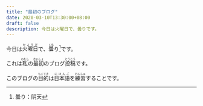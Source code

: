 ```yaml
---
title: "最初のブログ"
date: 2020-03-10T13:30:00+08:00
draft: false
description: 今日は火曜日で、曇りです。
---
```


今日は<ruby>火曜日<rp>(</rp><rt>かようび</rt><rp>)</rp></ruby>で、<ruby>曇<rp>(</rp><rt>くも</rt><rp>)</rp></ruby>り[^1]です。

これは<ruby>私<rp>(</rp><rt>わたし</rt><rp>)</rp></ruby>の<ruby>最初<rp>(</rp><rt>さいしょ</rt><rp>)</rp></ruby>のブログ<ruby>投稿<rp>(</rp><rt>とうこう</rt><rp>)</rp></ruby>です。

このブログの<ruby>目的<rp>(</rp><rt>もくてき</rt><rp>)</rp></ruby>は<ruby>日本語<rp>(</rp><rt>にほんご</rt><rp>)</rp></ruby>を<ruby>練習<rp>(</rp><rt>れんしゅ</rt><rp>)</rp></ruby>することです。

[^1]: 曇り：阴天
